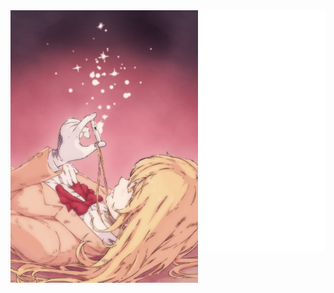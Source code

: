 <div style="position:relative; display: flex; flex-wrap: nowrap;"> 
    <img style='position:absolute; z-index:1;' src='github-metrics.svg' alt="github-metrics.svg"/>
    <img style='position:absolute; z-index:2;' src='https://raw.githubusercontent.com/khoa301020/khoa301020/main/NT_Index_v11_135.png' width='300px' alt="00.webp"/>
</div> 

### Self Introduction

A gacha game enthusiast

### Overall Status

[![Beast666's GitHub stats](https://github-readme-stats.vercel.app/api?username=khoa301020&show_icons=true&theme=tokyonight)](https://github.com/anuraghazra/github-readme-stats)

![](https://komarev.com/ghpvc/?username=khoa301020)
